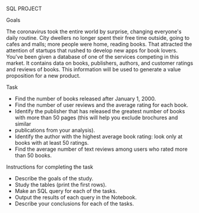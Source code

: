 SQL PROJECT

Goals

The coronavirus took the entire world by surprise, changing everyone's daily routine. City dwellers no longer spent their free time outside, going to cafes and malls; more people were home, reading books. That attracted the attention of startups that rushed to develop new apps for book lovers. You've been given a database of one of the services competing in this market. It contains data on books, publishers, authors, and customer ratings and reviews of books. This information will be used to generate a value proposition for a new product.

Task

* Find the number of books released after January 1, 2000.
* Find the number of user reviews and the average rating for each book.
* Identify the publisher that has released the greatest number of books with more than 50 pages (this will help you exclude brochures and similar
* publications from your analysis).
* Identify the author with the highest average book rating: look only at books with at least 50 ratings.
* Find the average number of text reviews among users who rated more than 50 books.

Instructions for completing the task

* Describe the goals of the study.
* Study the tables (print the first rows).
* Make an SQL query for each of the tasks.
* Output the results of each query in the Notebook.
* Describe your conclusions for each of the tasks.

